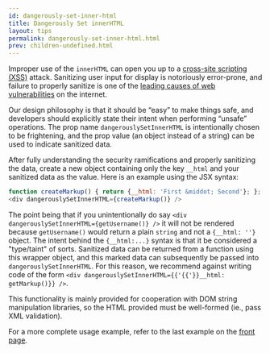```yaml
---
id: dangerously-set-inner-html
title: Dangerously Set innerHTML
layout: tips
permalink: dangerously-set-inner-html.html
prev: children-undefined.html
---
```


Improper use of the `innerHTML` can open you up to a [cross-site scripting (XSS)](https://en.wikipedia.org/wiki/Cross-site_scripting) attack.  Sanitizing user input for display is notoriously error-prone, and failure to properly sanitize is one of the [leading causes of web vulnerabilities](https://owasptop10.googlecode.com/files/OWASP%20Top%2010%20-%202013.pdf) on the internet.

Our design philosophy is that it should be “easy” to make things safe, and developers should explicitly state their intent when performing “unsafe” operations.  The prop name `dangerouslySetInnerHTML` is intentionally chosen to be frightening, and the prop value (an object instead of a string) can be used to indicate sanitized data.

After fully understanding the security ramifications and properly sanitizing the data, create a new object containing only the key `__html` and your sanitized data as the value.  Here is an example using the JSX syntax:

```js
function createMarkup() { return {__html: 'First &middot; Second'}; };
<div dangerouslySetInnerHTML={createMarkup()} />
```

The point being that if you unintentionally do say `<div dangerouslySetInnerHTML={getUsername()} />` it will not be rendered because `getUsername()` would return a plain `string` and not a `{__html: ''}` object.  The intent behind the `{__html:...}` syntax is that it be considered a "type/taint" of sorts.  Sanitized data can be returned from a function using this wrapper object, and this marked data can subsequently be passed into `dangerouslySetInnerHTML`.  For this reason, we recommend against writing code of the form `<div dangerouslySetInnerHTML={{'{{'}}__html: getMarkup()}} />`.

This functionality is mainly provided for cooperation with DOM string manipulation libraries, so the HTML provided must be well-formed (ie., pass XML validation).

For a more complete usage example, refer to the last example on the [front page](/).
